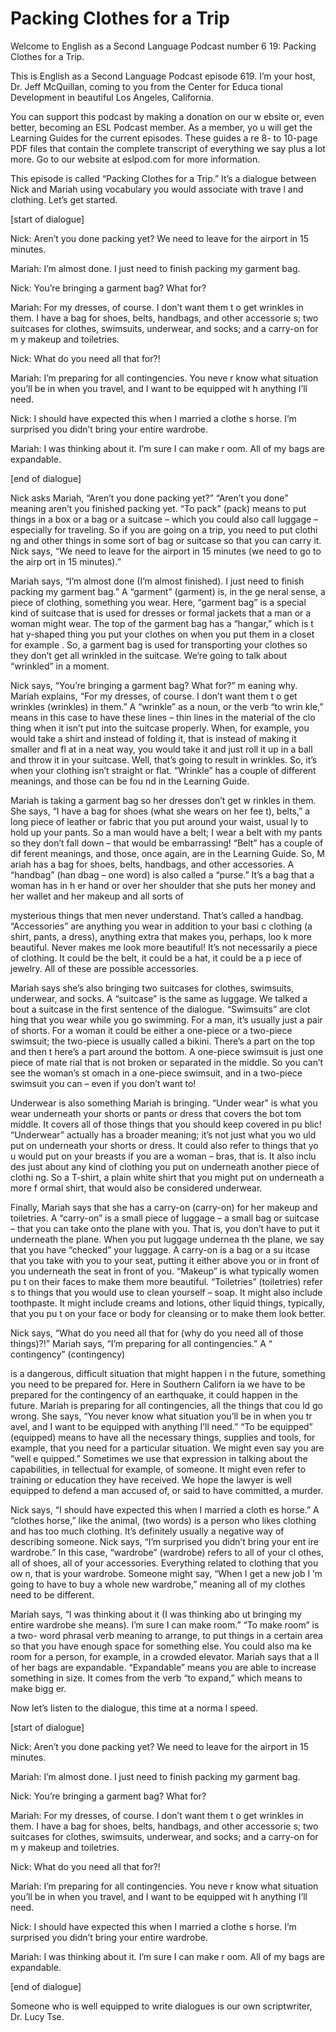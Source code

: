 # Packing Clothes for a Trip

Welcome to English as a Second Language Podcast number 6 19: Packing Clothes for a Trip.

This is English as a Second Language Podcast episode 619.  I’m your host, Dr. Jeff McQuillan, coming to you from the Center for Educa tional Development in beautiful Los Angeles, California.

You can support this podcast by making a donation on our w ebsite or, even better, becoming an ESL Podcast member.  As a member, yo u will get the Learning Guides for the current episodes.  These guides a re 8- to 10-page PDF files that contain the complete transcript of everything  we say plus a lot more. Go to our website at eslpod.com for more information.

This episode is called “Packing Clothes for a Trip.”  It’s a dialogue between Nick and Mariah using vocabulary you would associate with trave l and clothing.  Let’s get started.

[start of dialogue]

Nick:  Aren’t you done packing yet?  We need to leave for the airport in 15 minutes.

Mariah:  I’m almost done.  I just need to finish packing  my garment bag.

Nick:  You’re bringing a garment bag?  What for?

Mariah:  For my dresses, of course.  I don’t want them t o get wrinkles in them.  I have a bag for shoes, belts, handbags, and other accessorie s; two suitcases for clothes, swimsuits, underwear, and socks; and a carry-on for m y makeup and toiletries.

Nick:  What do you need all that for?!

Mariah:  I’m preparing for all contingencies.  You neve r know what situation you’ll be in when you travel, and I want to be equipped wit h anything I’ll need.

Nick:  I should have expected this when I married a clothe s horse.  I’m surprised you didn’t bring your entire wardrobe.

 Mariah:  I was thinking about it.  I’m sure I can make r oom.  All of my bags are expandable.

[end of dialogue]

Nick asks Mariah, “Aren’t you done packing yet?”  “Aren’t you done” meaning aren’t you finished packing yet.  “To pack” (pack) means to  put things in a box or a bag or a suitcase – which you could also call luggage – especially for traveling. So if you are going on a trip, you need to put clothi ng and other things in some sort of bag or suitcase so that you can carry it.  Nick says, “We  need to leave for the airport in 15 minutes (we need to go to the airp ort in 15 minutes).”

Mariah says, “I’m almost done (I’m almost finished).  I just need to finish packing my garment bag.”  A “garment” (garment) is, in the ge neral sense, a piece of clothing, something you wear.  Here, “garment bag” is a special kind of suitcase that is used for dresses or formal jackets that a man or a woman might wear. The top of the garment bag has a “hangar,” which is t hat y-shaped thing you put your clothes on when you put them in a closet for example .  So, a garment bag is used for transporting your clothes so they don’t get all wrinkled in the suitcase. We’re going to talk about “wrinkled” in a moment.

Nick says, “You’re bringing a garment bag?  What for?” m eaning why.  Mariah explains, “For my dresses, of course.  I don’t want them t o get wrinkles (wrinkles) in them.”  A “wrinkle” as a noun, or the verb “to wrin kle,” means in this case to have these lines – thin lines in the material of the clo thing when it isn’t put into the suitcase properly.  When, for example, you would take a shirt and instead of folding it, that is instead of making it smaller and fl at in a neat way, you would take it and just roll it up in a ball and throw it in  your suitcase.  Well, that’s going to result in wrinkles.  So, it’s when your clothing isn’t straight or flat.  “Wrinkle” has a couple of different meanings, and those can be fou nd in the Learning Guide.

Mariah is taking a garment bag so her dresses don’t get w rinkles in them.  She says, “I have a bag for shoes (what she wears on her fee t), belts,” a long piece of leather or fabric that you put around your waist, usual ly to hold up your pants.  So a man would have a belt; I wear a belt with my pants so  they don’t fall down – that would be embarrassing!  “Belt” has a couple of dif ferent meanings, and those, once again, are in the Learning Guide.  So, M ariah has a bag for shoes, belts, handbags, and other accessories.  A “handbag” (han dbag – one word) is also called a “purse.”  It’s a bag that a woman has in h er hand or over her shoulder that she puts her money and her wallet and her  makeup and all sorts of

 mysterious things that men never understand.  That’s called  a handbag. “Accessories” are anything you wear in addition to your basi c clothing (a shirt, pants, a dress), anything extra that makes you, perhaps, loo k more beautiful. Never makes me look more beautiful!  It’s not necessarily a  piece of clothing.  It could be the belt, it could be a hat, it could be a p iece of jewelry.  All of these are possible accessories.

Mariah says she’s also bringing two suitcases for clothes, swimsuits, underwear, and socks.  A “suitcase” is the same as luggage.  We talked a bout a suitcase in the first sentence of the dialogue.  “Swimsuits” are clot hing that you wear while you go swimming.  For a man, it’s usually just a pair of shorts.  For a woman it could be either a one-piece or a two-piece swimsuit; the  two-piece is usually called a bikini.  There’s a part on the top and then t here’s a part around the bottom.  A one-piece swimsuit is just one piece of mate rial that is not broken or separated in the middle.  So you can’t see the woman’s st omach in a one-piece swimsuit, and in a two-piece swimsuit you can – even if you  don’t want to!

Underwear is also something Mariah is bringing.  “Under wear” is what you wear underneath your shorts or pants or dress that covers the bot tom middle.  It covers all of those things that you should keep covered in pu blic!  “Underwear” actually has a broader meaning; it’s not just what you wo uld put on underneath your shorts or dress.  It could also refer to things that yo u would put on your breasts if you are a woman – bras, that is.  It also inclu des just about any kind of clothing you put on underneath another piece of clothi ng.  So a T-shirt, a plain white shirt that you might put on underneath a more f ormal shirt, that would also be considered underwear.

Finally, Mariah says that she has a carry-on (carry-on) for her makeup and toiletries.  A “carry-on” is a small piece of luggage –  a small bag or suitcase – that you can take onto the plane with you.  That is, you don’t have to put it underneath the plane.  When you put luggage undernea th the plane, we say that you have “checked” your luggage.  A carry-on is a bag or a su itcase that you take with you to your seat, putting it either above you or in front of you underneath the seat in front of you.  “Makeup” is what typically women pu t on their faces to make them more beautiful.  “Toiletries” (toiletries) refer s to things that you would use to clean yourself – soap.  It might also include toothpaste.   It might include creams and lotions, other liquid things, typically, that you pu t on your face or body for cleansing or to make them look better.

Nick says, “What do you need all that for (why do you need  all of those things)?!” Mariah says, “I’m preparing for all contingencies.”  A “ contingency” (contingency)

 is a dangerous, difficult situation that might happen i n the future, something you need to be prepared for.  Here in Southern Californ ia we have to be prepared for the contingency of an earthquake, it could happen in the future.  Mariah is preparing for all contingencies, all the things that cou ld go wrong.  She says, “You never know what situation you’ll be in when you tr avel, and I want to be equipped with anything I’ll need.”  “To be equipped”  (equipped) means to have all the necessary things, supplies and tools, for example, that  you need for a particular situation.  We might even say you are “well e quipped.”  Sometimes we use that expression in talking about the capabilities, in tellectual for example, of someone.  It might even refer to training or education  they have received.  We hope the lawyer is well equipped to defend a man accused  of, or said to have committed, a murder.

Nick says, “I should have expected this when I married a cloth es horse.”  A “clothes horse,” like the animal, (two words) is a person  who likes clothing and has too much clothing.  It’s definitely usually a negative way of describing someone.  Nick says, “I’m surprised you didn’t bring your ent ire wardrobe.”  In this case, “wardrobe” (wardrobe) refers to all of your cl othes, all of shoes, all of your accessories.  Everything related to clothing that you ow n, that is your wardrobe.  Someone might say, “When I get a new job I ’m going to have to buy a whole new wardrobe,” meaning all of my clothes need to  be different.

Mariah says, “I was thinking about it (I was thinking abo ut bringing my entire wardrobe she means).  I’m sure I can make room.”  “To make room” is a two- word phrasal verb meaning to arrange, to put things in  a certain area so that you have enough space for something else.  You could also ma ke room for a person, for example, in a crowded elevator.  Mariah says that a ll of her bags are expandable.  “Expandable” means you are able to increase  something in size.  It comes from the verb “to expand,” which means to make bigg er.

Now let’s listen to the dialogue, this time at a norma l speed.

[start of dialogue]

Nick:  Aren’t you done packing yet?  We need to leave for the airport in 15 minutes.

Mariah:  I’m almost done.  I just need to finish packing  my garment bag.

Nick:  You’re bringing a garment bag?  What for?

 Mariah:  For my dresses, of course.  I don’t want them t o get wrinkles in them.  I have a bag for shoes, belts, handbags, and other accessorie s; two suitcases for clothes, swimsuits, underwear, and socks; and a carry-on for m y makeup and toiletries.

Nick:  What do you need all that for?!

Mariah:  I’m preparing for all contingencies.  You neve r know what situation you’ll be in when you travel, and I want to be equipped wit h anything I’ll need.

Nick:  I should have expected this when I married a clothe s horse.  I’m surprised you didn’t bring your entire wardrobe.

Mariah:  I was thinking about it.  I’m sure I can make r oom.  All of my bags are expandable.

[end of dialogue]

Someone who is well equipped to write dialogues is our  own scriptwriter, Dr. Lucy Tse.





